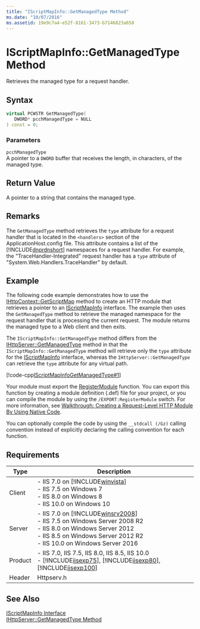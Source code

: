 ```yaml
---
title: "IScriptMapInfo::GetManagedType Method"
ms.date: "10/07/2016"
ms.assetid: 19e9c7a4-e52f-8161-3473-b7146823a658
---
```

# IScriptMapInfo::GetManagedType Method

Retrieves the managed type for a request handler.  
  
## Syntax  
  
```cpp  
virtual PCWSTR GetManagedType(  
   DWORD* pcchManagedType = NULL  
) const = 0;  
```  
  
### Parameters  

 `pcchManagedType`  
 A pointer to a `DWORD` buffer that receives the length, in characters, of the managed type.  
  
## Return Value  

 A pointer to a string that contains the managed type.  
  
## Remarks  

 The `GetManagedType` method retrieves the `type` attribute for a request handler that is located in the `<handlers>` section of the ApplicationHost.config file. This attribute contains a list of the [!INCLUDE[dnprdnshort](../../wmi-provider/includes/dnprdnshort-md.md)] namespaces for a request handler. For example, the "TraceHandler-Integrated" request handler has a `type` attribute of "System.Web.Handlers.TraceHandler" by default.  
  
## Example  

 The following code example demonstrates how to use the [IHttpContext::GetScriptMap](../../web-development-reference/native-code-api-reference/ihttpcontext-getscriptmap-method.md) method to create an HTTP module that retrieves a pointer to an [IScriptMapInfo](../../web-development-reference/native-code-api-reference/iscriptmapinfo-interface.md) interface. The example then uses the `GetManagedType` method to retrieve the managed namespace for the request handler that is processing the current request. The module returns the managed type to a Web client and then exits.  
  
 The `IScriptMapInfo::GetManagedType` method differs from the [IHttpServer::GetManagedType](../../web-development-reference/native-code-api-reference/ihttpserver-getmanagedtype-method.md) method in that the `IScriptMapInfo::GetManagedType` method will retrieve only the `type` attribute for the [IScriptMapInfo](../../web-development-reference/native-code-api-reference/iscriptmapinfo-interface.md) interface, whereas the `IHttpServer::GetManagedType` can retrieve the `type` attribute for any virtual path.  
  
 [!code-cpp[IScriptMapInfoGetManagedType#1](../../../samples/snippets/cpp/VS_Snippets_IIS/IIS7/IScriptMapInfoGetManagedType/cpp/IScriptMapInfoGetManagedType.cpp#1)]  
  
 Your module must export the [RegisterModule](../../web-development-reference/native-code-api-reference/pfn-registermodule-function.md) function. You can export this function by creating a module definition (.def) file for your project, or you can compile the module by using the `/EXPORT:RegisterModule` switch. For more information, see [Walkthrough: Creating a Request-Level HTTP Module By Using Native Code](../../web-development-reference/native-code-development-overview/walkthrough-creating-a-request-level-http-module-by-using-native-code.md).  
  
 You can optionally compile the code by using the `__stdcall (/Gz)` calling convention instead of explicitly declaring the calling convention for each function.  
  
## Requirements  
  
|Type|Description|  
|----------|-----------------|  
|Client|-   IIS 7.0 on [!INCLUDE[winvista](../../wmi-provider/includes/winvista-md.md)]<br />-   IIS 7.5 on Windows 7<br />-   IIS 8.0 on Windows 8<br />-   IIS 10.0 on Windows 10|  
|Server|-   IIS 7.0 on [!INCLUDE[winsrv2008](../../wmi-provider/includes/winsrv2008-md.md)]<br />-   IIS 7.5 on Windows Server 2008 R2<br />-   IIS 8.0 on Windows Server 2012<br />-   IIS 8.5 on Windows Server 2012 R2<br />-   IIS 10.0 on Windows Server 2016|  
|Product|-   IIS 7.0, IIS 7.5, IIS 8.0, IIS 8.5, IIS 10.0<br />-   [!INCLUDE[iisexp75](../../web-development-reference/native-code-api-reference/includes/iisexp75-md.md)], [!INCLUDE[iisexp80](../../web-development-reference/native-code-api-reference/includes/iisexp80-md.md)], [!INCLUDE[iisexp100](../../web-development-reference/native-code-api-reference/includes/iisexp100-md.md)]|  
|Header|Httpserv.h|  
  
## See Also  

 [IScriptMapInfo Interface](../../web-development-reference/native-code-api-reference/iscriptmapinfo-interface.md)   
 [IHttpServer::GetManagedType Method](../../web-development-reference/native-code-api-reference/ihttpserver-getmanagedtype-method.md)
